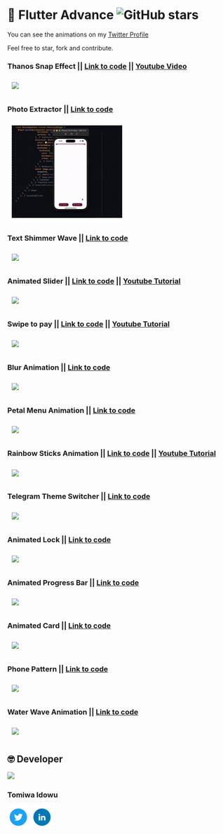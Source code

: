 # 🔐 Flutter Advance ![GitHub stars](https://img.shields.io/github/stars/cscoderr/flutter_advance?style=social)

You can see the animations on my [Twitter Profile](https://twitter.com/CsCoder_)

Feel free to star, fork and contribute.

### Thanos Snap Effect || [Link to code](https://github.com/cscoderr/flutter_advance/blob/main/lib/thanos_snap_effect/view/thanos_snap_effect_page.dart) || [Youtube Video](https://www.youtube.com/shorts/Rg7wY8zzbV0)

<img src="gifs/thanos_snap_effect.gif" width="50%" vspace="10" hspace="10"/>

### Photo Extractor || [Link to code](https://github.com/cscoderr/flutter_advance/blob/main/lib/photo_extractor/view/photo_extractor_page.dart)

<img src="gifs/photo_extractor.gif" width="50%" vspace="10" hspace="10"/>

### Text Shimmer Wave || [Link to code](https://github.com/cscoderr/flutter_advance/blob/main/lib/text_shimmer_wave.dart)

<img src="gifs/text_shimmer_wave.gif" width="50%" vspace="10" hspace="10"/>

### Animated Slider || [Link to code](https://github.com/cscoderr/flutter_advance/blob/main/lib/animated_slider/view/animated_slider_page.dart) || [Youtube Tutorial](https://youtu.be/H8tUY9F0mwE)

<img src="gifs/animated_slider.gif" width="50%" vspace="10" hspace="10"/>

### Swipe to pay || [Link to code](https://github.com/cscoderr/flutter_advance/blob/main/lib/swipe_to_pay/view/swipe_to_pay_page.dart) || [Youtube Tutorial](https://youtu.be/H8tUY9F0mwE)

<img src="gifs/slide_to_pay.gif" width="50%" vspace="10" hspace="10"/>

### Blur Animation || [Link to code](https://github.com/cscoderr/flutter_advance/blob/main/lib/blur_animation.dart)

<img src="gifs/blur_animation.gif" width="50%" vspace="10" hspace="10"/>

### Petal Menu Animation || [Link to code](https://github.com/cscoderr/flutter_advance/blob/main/lib/petal_menu.dart)

<img src="gifs/petal_menu.gif" width="50%" vspace="10" hspace="10"/>

### Rainbow Sticks Animation || [Link to code](https://github.com/cscoderr/flutter_advance/blob/main/lib/rainbow_sticks_page.dart) || [Youtube Tutorial](https://youtu.be/6lkAo-_-IME)

<img src="gifs/rainbow_sticks_animation.gif" width="50%" vspace="10" hspace="10"/>

### Telegram Theme Switcher || [Link to code](https://github.com/cscoderr/telegram_theme_switcher_animation)

<img src="gifs/telegram_theme_switcher.gif" width="50%" vspace="10" hspace="10"/>

### Animated Lock || [Link to code](https://github.com/cscoderr/flutter_advance/blob/main/lib/animated_lock.dart)

<img src="gifs/animated_lock.gif" width="50%" vspace="10" hspace="10"/>

### Animated Progress Bar || [Link to code](https://github.com/cscoderr/flutter_advance/blob/main/lib/animated_progress_bar.dart)

<img src="gifs/progress_bar.gif" width="50%" vspace="10" hspace="10"/>

### Animated Card || [Link to code](https://github.com/cscoderr/flutter_advance/blob/main/lib/animated_card.dart)

<img src="gifs/animated_card.gif" width="50%" vspace="10" hspace="10"/>

### Phone Pattern || [Link to code](https://github.com/cscoderr/flutter_advance/blob/main/lib/phone_pattern.dart)

<img src="gifs/phone_pattern.gif" width="50%" vspace="10" hspace="10"/>

### Water Wave Animation || [Link to code](https://github.com/cscoderr/flutter_advance/blob/main/lib/water_wave_animation/water_wave_animation_page.dart)

<img src="gifs/water_animation.gif" width="50%" vspace="10" hspace="10"/>

## 🤓 Developer

[<img src="https://avatars.githubusercontent.com/u/51103897?s=400&u=7284a9cfd601ac29d100fb8c88215ca454eb334c&v=4" width="150" />](https://twitter.com/CsCoder_)

### Tomiwa Idowu

<p>
<a href="https://twitter.com/cscoder_"><img src="https://github.com/aritraroy/social-icons/blob/master/twitter-icon.png?raw=true" width="50"></a>
<a href="https://linkedin.com/in/cscoder/"><img src="https://github.com/aritraroy/social-icons/blob/master/linkedin-icon.png?raw=true" width="50"></a>
</p>